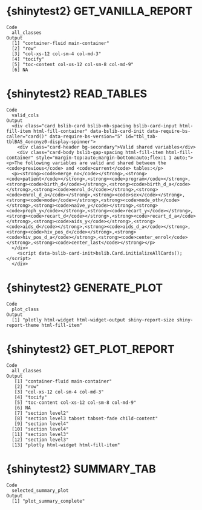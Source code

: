 # {shinytest2} GET_VANILLA_REPORT

    Code
      all_classes
    Output
      [1] "container-fluid main-container"         
      [2] "row"                                    
      [3] "col-xs-12 col-sm-4 col-md-3"            
      [4] "tocify"                                 
      [5] "toc-content col-xs-12 col-sm-8 col-md-9"
      [6] NA                                       

# {shinytest2} READ_TABLES

    Code
      valid_cols
    Output
      <div class="card bslib-card bslib-mb-spacing bslib-card-input html-fill-item html-fill-container" data-bslib-card-init data-require-bs-caller="card()" data-require-bs-version="5" id="tbl_tab-tblBAS_4oncnyz0-display-spinner">
        <div class="card-header bg-secondary">Valid shared variables</div>
        <div class="card-body bslib-gap-spacing html-fill-item html-fill-container" style="margin-top:auto;margin-bottom:auto;flex:1 1 auto;"><p>The following variables are valid and shared between the <code>previous</code> and <code>current</code> tables:</p>
      <p><strong><code>merge_no</code></strong>,<strong><code>patient</code></strong>,<strong><code>program</code></strong>,<strong><code>birth_d</code></strong>,<strong><code>birth_d_a</code></strong>,<strong><code>enrol_d</code></strong>,<strong><code>enrol_d_a</code></strong>,<strong><code>sex</code></strong>,<strong><code>mode</code></strong>,<strong><code>mode_oth</code></strong>,<strong><code>naive_y</code></strong>,<strong><code>proph_y</code></strong>,<strong><code>recart_y</code></strong>,<strong><code>recart_d</code></strong>,<strong><code>recart_d_a</code></strong>,<strong><code>aids_y</code></strong>,<strong><code>aids_d</code></strong>,<strong><code>aids_d_a</code></strong>,<strong><code>hiv_pos_d</code></strong>,<strong><code>hiv_pos_d_a</code></strong>,<strong><code>center_enrol</code></strong>,<strong><code>center_last</code></strong></p>
      </div>
        <script data-bslib-card-init>bslib.Card.initializeAllCards();</script>
      </div>

# {shinytest2} GENERATE_PLOT

    Code
      plot_class
    Output
      [1] "plotly html-widget html-widget-output shiny-report-size shiny-report-theme html-fill-item"

# {shinytest2} GET_PLOT_REPORT

    Code
      all_classes
    Output
       [1] "container-fluid main-container"                 
       [2] "row"                                            
       [3] "col-xs-12 col-sm-4 col-md-3"                    
       [4] "tocify"                                         
       [5] "toc-content col-xs-12 col-sm-8 col-md-9"        
       [6] NA                                               
       [7] "section level2"                                 
       [8] "section level3 tabset tabset-fade child-content"
       [9] "section level4"                                 
      [10] "section level4"                                 
      [11] "section level3"                                 
      [12] "section level3"                                 
      [13] "plotly html-widget html-fill-item"              

# {shinytest2} SUMMARY_TAB

    Code
      selected_summary_plot
    Output
      [1] "plot_summary_complete"

